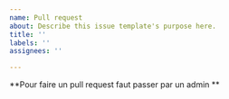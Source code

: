 ```yaml
---
name: Pull request
about: Describe this issue template's purpose here.
title: ''
labels: ''
assignees: ''

---
```


**Pour faire un pull request faut passer par un admin **
